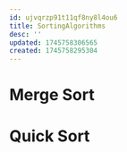 ```yaml
---
id: ujvqrzp91t11qf8ny8l4ou6
title: SortingAlgorithms
desc: ''
updated: 1745758306565
created: 1745758295304
---
```



# Merge Sort


# Quick Sort
